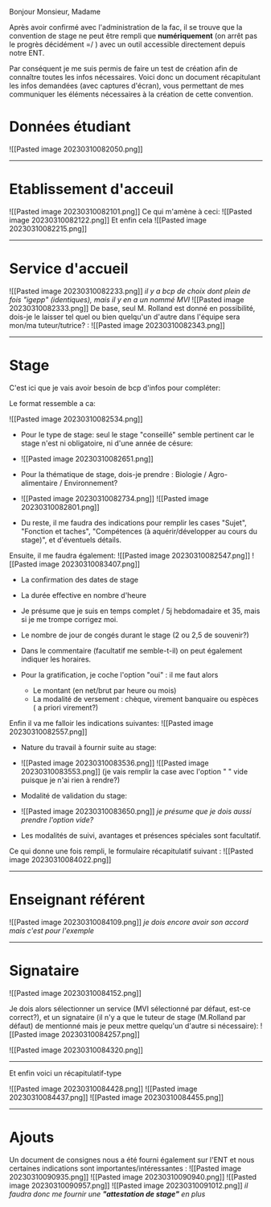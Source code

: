 Bonjour Monsieur, Madame

Après avoir confirmé avec l'administration de la fac, il se trouve que la convention de stage ne peut être rempli que **numériquement** (on arrêt pas le progrès décidément =/ ) avec un outil accessible directement depuis notre ENT.

Par conséquent je me suis permis de faire un test de création afin de connaître toutes les infos nécessaires.
Voici donc un document récapitulant les infos demandées (avec captures d'écran), vous permettant de mes communiquer les éléments nécessaires à la création de cette convention.




# Données étudiant
![[Pasted image 20230310082050.png]]
___
# Etablissement d'acceuil
![[Pasted image 20230310082101.png]]
Ce qui m'amène à ceci:
![[Pasted image 20230310082122.png]]
Et enfin cela
![[Pasted image 20230310082215.png]]
___
# Service d'accueil
![[Pasted image 20230310082233.png]]
*il y a bcp de choix dont plein de fois "igepp" (identiques), mais il y en a un nommé MVI*
![[Pasted image 20230310082333.png]]
De base, seul M. Rolland est donné en possibilité, dois-je le laisser tel quel ou bien quelqu'un d'autre dans l'équipe sera mon/ma tuteur/tutrice? :
![[Pasted image 20230310082343.png]]

___
# Stage

C'est ici que je vais avoir besoin de bcp d'infos pour compléter:

Le format ressemble a ca:

![[Pasted image 20230310082534.png]]
- Pour le type de stage: seul le stage "conseillé" semble pertinent car le stage n'est ni obligatoire, ni d'une année de césure:
- ![[Pasted image 20230310082651.png]]

- Pour la thématique de stage, dois-je prendre : Biologie / Agro-alimentaire / Environnement?
- ![[Pasted image 20230310082734.png]] ![[Pasted image 20230310082801.png]]

- Du reste, il me faudra des indications pour remplir les cases "Sujet", "Fonction et taches", "Compétences (à aquérir/développer au cours du stage)", et d'éventuels détails.


Ensuite, il me faudra également:
![[Pasted image 20230310082547.png]]
![[Pasted image 20230310083407.png]]
- La confirmation des dates de stage
- La durée effective en nombre d'heure
- Je présume que je suis en temps complet / 5j hebdomadaire et 35, mais si je me trompe corrigez moi.
- Le nombre de jour de congés durant le stage (2 ou 2,5 de souvenir?)
- Dans le commentaire (facultatif me semble-t-il) on peut également indiquer les horaires.

- Pour la gratification, je coche l'option "oui" : il me faut alors
	- Le montant (en net/brut par heure ou mois)
	- La modalité de versement : chèque, virement banquaire ou espèces ( a priori virement?)


Enfin il va me falloir les indications suivantes:
![[Pasted image 20230310082557.png]]
- Nature du travail à fournir suite au stage:
- ![[Pasted image 20230310083536.png]] ![[Pasted image 20230310083553.png]]
(je vais remplir la case avec l'option " " vide puisque je n'ai rien à rendre?)

- Modalité de validation du stage:
- ![[Pasted image 20230310083650.png]]
*je présume que je dois aussi prendre l'option vide?*
- Les modalités de suivi, avantages et présences spéciales sont facultatif.

Ce qui donne une fois rempli, le formulaire récapitulatif suivant : 
![[Pasted image 20230310084022.png]]

___

# Enseignant référent

![[Pasted image 20230310084109.png]]
*je dois encore avoir son accord mais c'est pour l'exemple*

___

# Signataire

![[Pasted image 20230310084152.png]]

Je dois alors sélectionner un service (MVI sélectionné par défaut, est-ce correct?), et un signataire (il n'y a que le tuteur de stage (M.Rolland par défaut) de mentionné mais je peux mettre quelqu'un d'autre si nécessaire):
![[Pasted image 20230310084257.png]]

![[Pasted image 20230310084320.png]]
____

Et enfin voici un récapitulatif-type

![[Pasted image 20230310084428.png]]
![[Pasted image 20230310084437.png]]
![[Pasted image 20230310084455.png]]

___

# Ajouts

Un document de consignes nous a été fourni également sur l'ENT et nous certaines indications sont importantes/intéressantes :
![[Pasted image 20230310090935.png]]
![[Pasted image 20230310090940.png]]
![[Pasted image 20230310090957.png]]
![[Pasted image 20230310091012.png]]
*il faudra donc me fournir une **"attestation de stage"** en plus* 

